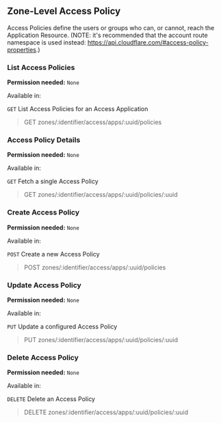 ## Zone-Level Access Policy

Access Policies define the users or groups who can, or cannot, reach the Application Resource. (NOTE: it's recommended that the account route namespace is used instead: https://api.cloudflare.com/#access-policy-properties.)

### List Access Policies

**Permission needed:** `None`

Available in:



`GET` List Access Policies for an Access Application

> GET zones/:identifier/access/apps/:uuid/policies


### Access Policy Details

**Permission needed:** `None`

Available in:



`GET` Fetch a single Access Policy

> GET zones/:identifier/access/apps/:uuid/policies/:uuid


### Create Access Policy

**Permission needed:** `None`

Available in:



`POST` Create a new Access Policy

> POST zones/:identifier/access/apps/:uuid/policies


### Update Access Policy

**Permission needed:** `None`

Available in:



`PUT` Update a configured Access Policy

> PUT zones/:identifier/access/apps/:uuid/policies/:uuid


### Delete Access Policy

**Permission needed:** `None`

Available in:



`DELETE` Delete an Access Policy

> DELETE zones/:identifier/access/apps/:uuid/policies/:uuid

